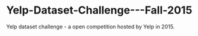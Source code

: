 # Yelp-Dataset-Challenge---Fall-2015
Yelp dataset challenge -  a open competition hosted by Yelp in 2015.
